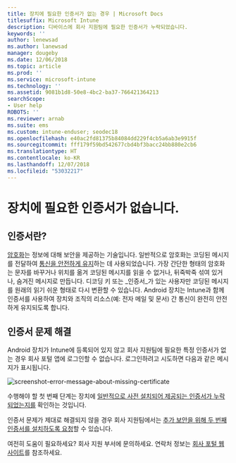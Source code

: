 ```yaml
---
title: 장치에 필요한 인증서가 없는 경우 | Microsoft Docs
titlesuffix: Microsoft Intune
description: 디바이스에 회사 지원팀에 필요한 인증서가 누락되었습니다.
keywords: ''
author: lenewsad
ms.author: lanewsad
manager: dougeby
ms.date: 12/06/2018
ms.topic: article
ms.prod: ''
ms.service: microsoft-intune
ms.technology: ''
ms.assetid: 9081b1d8-50e8-4bc2-ba37-766421364213
searchScope:
- User help
ROBOTS: ''
ms.reviewer: arnab
ms.suite: ems
ms.custom: intune-enduser; seodec18
ms.openlocfilehash: e40ac2fd81375b84084dd229f4cb5a6ab3e9915f
ms.sourcegitcommit: fff179f59bd542677cbd4bf3bacc24bb880e2cb6
ms.translationtype: HT
ms.contentlocale: ko-KR
ms.lasthandoff: 12/07/2018
ms.locfileid: "53032217"
---
```

# <a name="your-device-is-missing-a-required-certificate"></a>장치에 필요한 인증서가 없습니다.

## <a name="whats-a-certificate"></a>인증서란?

[암호화](https://technet.microsoft.com/library/cc962030.aspx)는 정보에 대해 보안을 제공하는 기술입니다. 일반적으로 암호화는 코딩된 메시지를 전달하여 [통신을 안전하게 유지](https://technet.microsoft.com/library/cc962019.aspx)하는 데 사용되었습니다. 가장 간단한 형태의 암호화는 문자를 바꾸거나 위치를 옮겨 코딩된 메시지를 읽을 수 없거나, 뒤죽박죽 섞여 있거나, 숨겨진 메시지로 만듭니다. 디코딩 키 또는 _인증서_가 있는 사용자만 코딩된 메시지를 원래의 읽기 쉬운 형태로 다시 변환할 수 있습니다. Android 장치는 Intune과 함께 인증서를 사용하여 장치와 조직의 리소스(예: 전자 메일 및 문서) 간 통신이 완전히 안전하게 유지되도록 합니다.

## <a name="fixing-certificate-issues"></a>인증서 문제 해결

Android 장치가 Intune에 등록되어 있지 않고 회사 지원팀에 필요한 특정 인증서가 없는 경우 회사 포털 앱에 로그인할 수 없습니다. 로그인하려고 시도하면 다음과 같은 메시지가 표시됩니다.

![screenshot-error-message-about-missing-certificate](./media/andr-cert_install-1-cert_missing.png)

수행해야 할 첫 번째 단계는 장치에 [일반적으로 사전 설치되어 제공되는 인증서가 누락되었는지를](your-device-is-missing-a-preinstalled-certificate-android.md) 확인하는 것입니다.

인증서 문제가 제대로 해결되지 않을 경우 회사 지원팀에서는 [추가 보안을 위해 두 번째 인증서를 설치하도록 요청](your-device-is-missing-an-IT-required-certificate-android.md)할 수 있습니다.

여전히 도움이 필요하세요? 회사 지원 부서에 문의하세요. 연락처 정보는 [회사 포털 웹 사이트](https://go.microsoft.com/fwlink/?linkid=2010980)를 참조하세요.
